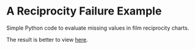 # A Reciprocity Failure Example
Simple Python code to evaluate missing values in film reciprocity charts.

The result is better to view [here](https://nbviewer.jupyter.org/github/inpefess/reciprocity_failure_example/blob/master/T-Max%20100.ipynb).
